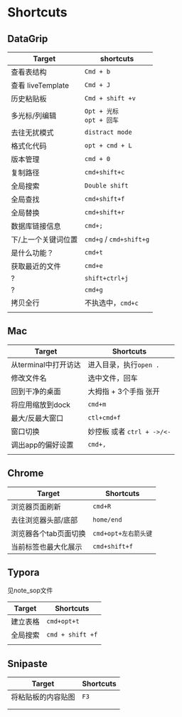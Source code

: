 # Shortcuts 

## DataGrip

| Target              | shortcuts                    |
| ------------------- | ---------------------------- |
| 查看表结构          | `Cmd + b `                   |
| 查看 liveTemplate   | `Cmd + J`                    |
| 历史粘贴板          | `Cmd + shift +v`             |
| 多光标/列编辑       | `Opt + 光标`<br>`opt + 回车` |
| 去往无扰模式        | `distract mode`              |
| 格式化代码          | `opt + cmd + L`              |
| 版本管理            | `cmd + 0`                    |
| 复制路径            | `cmd+shift+c`                |
| 全局搜索            | `Double shift`               |
| 全局查找            | `cmd+shift+f`                |
| 全局替换            | `cmd+shift+r`                |
| 数据库链接信息      | `cmd+;`                      |
| 下/上一个关键词位置 | `cmd+g` / `cmd+shift+g`      |
| 是什么功能？        | `cmd+t`                      |
| 获取最近的文件      | `cmd+e`                      |
| ?                   | `shift+ctrl+j`               |
| ?                   | `cmd+g`                      |
| 拷贝全行            | 不执选中，`cmd+c`            |
|                     |                              |



## 





## Mac

| Target               | Shortcuts                  |
| -------------------- | -------------------------- |
| 从terminal中打开访达 | 进入目录，执行`open .`     |
| 修改文件名           | 选中文件，回车             |
| 回到干净的桌面       | 大拇指 + 3个手指  张开     |
| 将应用缩放到dock     | `cmd+m`                    |
| 最大/反最大窗口      | `ctl+cmd+f`                |
| 窗口切换             | 妙控板 或者 `ctrl + ->/<-` |
| 调出app的偏好设置    | `cmd+,`                    |
|                      |                            |

## Chrome 

| Target                | Shortcuts            |
| --------------------- | -------------------- |
| 浏览器页面刷新        | `cmd+R`              |
| 去往浏览器头部/底部   | `home/end`           |
| 浏览器各个tab页面切换 | `cmd+opt+左右箭头键` |
| 当前标签也最大化展示  | `cmd+shift+f`        |





## Typora

见note_sop文件

| Target   | Shortcuts        |
| -------- | ---------------- |
| 建立表格 | `cmd+opt+t`      |
| 全局搜索 | `cmd + shift +f` |
|          |                  |





## Snipaste

| Target             | Shortcuts |
| ------------------ | --------- |
| 将粘贴板的内容贴图 | `F3`      |
|                    |           |
|                    |           |

